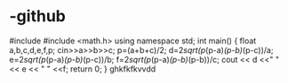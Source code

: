 # -github
#include <iostream>
#include <math.h>
using namespace std;
int main() 
{
    float a,b,c,d,e,f,p;
    cin>>a>>b>>c;
    p=(a+b+c)/2;
    d=2*sqrt(p*(p-a)*(p-b)*(p-c))/a;
    e=2*sqrt(p*(p-a)*(p-b)*(p-c))/b;
    f=2*sqrt(p*(p-a)*(p-b)*(p-b))/c;
    cout << d <<" "<< e << " " <<f;
    return 0;
} ghkfkfkvvdd
